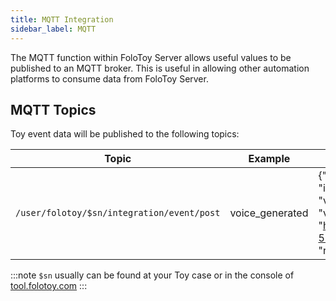 ```yaml
---
title: MQTT Integration
sidebar_label: MQTT
---
```


The MQTT function within FoloToy Server allows useful values to be published to an MQTT broker. This is useful in allowing other automation platforms to consume data from FoloToy Server.

## MQTT Topics

Toy event data will be published to the following topics:

| Topic                                                  | Example              | Description                                                                           |
|--------------------------------------------------------|----------------------|---------------------------------------------------------------------------------------|
| `/user/folotoy/$sn/integration/event/post`                  | voice_generated         | {"msgId": 174, "identifier": "voice_generated", "inputParams": {"recordingId": 31, "order": 4, "voiceText": " What's your first question?", "voiceUrl": "http://192.168.52.164:8082/voice-58fa4289fcc04d89bfee38aa038a904a.mp3", "role": 7}}                                                                         |

:::note
`$sn` usually can be found at your Toy case or in the console of [tool.folotoy.com](https://tool.folotoy.com)
:::
